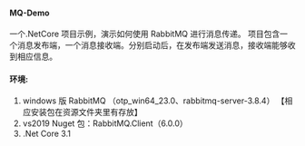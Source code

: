 #### MQ-Demo

一个.NetCore 项目示例，演示如何使用 RabbitMQ 进行消息传递。
项目包含一个消息发布端，一个消息接收端。分别启动后，在发布端发送消息，接收端能够收到相应信息。

#### 环境:

1. windows 版 RabbitMQ （otp_win64_23.0、rabbitmq-server-3.8.4）
   【相应安装包在资源文件夹里有存放】
2. vs2019 Nuget 包：RabbitMQ.Client（6.0.0）
3. .Net Core 3.1
